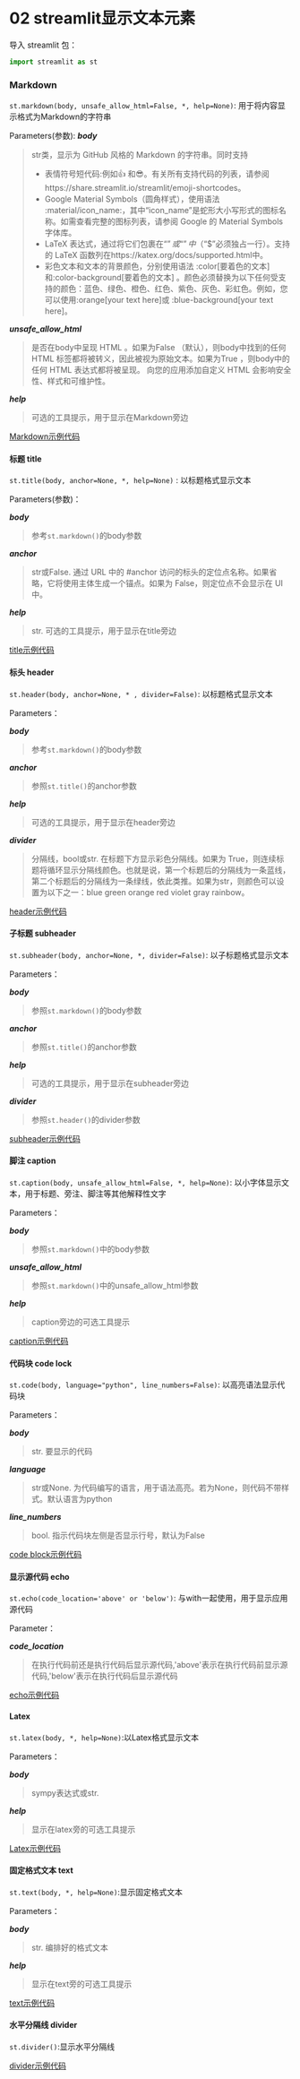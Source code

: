 # 02 streamlit显示文本元素

导入 streamlit 包：

```python
import streamlit as st
```

### Markdown
`st.markdown(body, unsafe_allow_html=False, *, help=None)`: 用于将内容显示格式为Markdown的字符串

Parameters(参数):
***body***
>str类，显示为 GitHub 风格的 Markdown 的字符串。同时支持
>- 表情符号短代码:例如:+1: 和:sunglasses:。有关所有支持代码的列表，请参阅https://share.streamlit.io/streamlit/emoji-shortcodes。
>- Google Material Symbols（圆角样式），使用语法 :material/icon_name:，其中“icon_name”是蛇形大小写形式的图标名称。如需查看完整的图标列表，请参阅 Google 的 Material Symbols 字体库。
>- LaTeX 表达式，通过将它们包裹在“$”或“$$”中（“$$”必须独占一行）。支持的 LaTeX 函数列在https://katex.org/docs/supported.html中。
>- 彩色文本和文本的背景颜色，分别使用语法 :color[要着色的文本]和:color-background[要着色的文本] 。颜色必须替换为以下任何受支持的颜色：蓝色、绿色、橙色、红色、紫色、灰色、彩虹色。例如，您可以使用:orange[your text here]或 :blue-background[your text here]。

***unsafe_allow_html***
> 是否在body中呈现 HTML 。如果为False （默认），则body中找到的任何 HTML 标签都将被转义，因此被视为原始文本。如果为True ，则body中的任何 HTML 表达式都将被呈现。
向您的应用添加自定义 HTML 会影响安全性、样式和可维护性。

***help***
>可选的工具提示，用于显示在Markdown旁边

[Markdown示例代码](../../src/markdown.py)

#### 标题 title
`st.title(body, anchor=None, *, help=None)` : 以标题格式显示文本

Parameters(参数)：

***body***
> 参考`st.markdown()`的body参数

***anchor***
> str或False. 通过 URL 中的 #anchor 访问的标头的定位点名称。如果省略，它将使用主体生成一个锚点。如果为 False，则定位点不会显示在 UI 中。

***help***
> str. 可选的工具提示，用于显示在title旁边

[title示例代码](../../src/title.py)

#### 标头 header
`st.header(body, anchor=None, * , divider=False)`: 以标题格式显示文本

Parameters：

***body***
> 参考`st.markdown()`的body参数

***anchor***
> 参照`st.title()`的anchor参数

***help***
> 可选的工具提示，用于显示在header旁边

***divider***
> 分隔线，bool或str. 在标题下方显示彩色分隔线。如果为 True，则连续标题将循环显示分隔线颜色。也就是说，第一个标题后的分隔线为一条蓝线，第二个标题后的分隔线为一条绿线，依此类推。如果为str，则颜色可以设置为以下之一：blue green orange red violet gray rainbow。

[header示例代码](../../src/header.py)

#### 子标题 subheader
`st.subheader(body, anchor=None, *, divider=False)`: 以子标题格式显示文本

Parameters：

***body***
> 参照`st.markdown()`的body参数

***anchor***
> 参照`st.title()`的anchor参数

***help***
> 可选的工具提示，用于显示在subheader旁边

***divider***
> 参照`st.header()`的divider参数

[subheader示例代码](../../src/subheader.py)

#### 脚注 caption
`st.caption(body, unsafe_allow_html=False, *, help=None)`: 以小字体显示文本，用于标题、旁注、脚注等其他解释性文字

Parameters：

***body***
> 参照`st.markdown()`中的body参数

***unsafe_allow_html***
> 参照`st.markdown()`中的unsafe_allow_html参数

***help***
> caption旁边的可选工具提示

[caption示例代码](../../src/caption.py)

#### 代码块 code lock
`st.code(body, language="python", line_numbers=False)`: 以高亮语法显示代码块

Parameters：

***body***
> str. 要显示的代码

***language***
> str或None. 为代码编写的语言，用于语法高亮。若为None，则代码不带样式。默认语言为python

***line_numbers***
> bool. 指示代码块左侧是否显示行号，默认为False

[code block示例代码](../../src/code.py)

#### 显示源代码 echo
`st.echo(code_location='above' or 'below')`: 与with一起使用，用于显示应用源代码

Parameter：

***code_location***
> 在执行代码前还是执行代码后显示源代码,'above'表示在执行代码前显示源代码,'below'表示在执行代码后显示源代码

[echo示例代码](../../src/echo.py)

#### Latex
`st.latex(body, *, help=None)`:以Latex格式显示文本

Parameters：

***body***
> sympy表达式或str. 

***help***
> 显示在latex旁的可选工具提示

[Latex示例代码](../../src/Latex.py)

#### 固定格式文本 text
`st.text(body, *, help=None)`:显示固定格式文本

Parameters：

***body***
> str. 编排好的格式文本

***help***
> 显示在text旁的可选工具提示

[text示例代码](../../src/text.py)

#### 水平分隔线 divider
`st.divider()`:显示水平分隔线

[divider示例代码](../../src/divider.py)